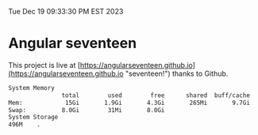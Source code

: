 Tue Dec 19 09:33:30 PM EST 2023

# Angular seventeen


This project is live at [https://angularseventeen.github.io](https://angularseventeen.github.io "seventeen!") thanks to Github.

```bash
System Memory
               total        used        free      shared  buff/cache   available
Mem:            15Gi       1.9Gi       4.3Gi       265Mi       9.7Gi        13Gi
Swap:          8.0Gi        31Mi       8.0Gi
System Storage
496M	.
```
